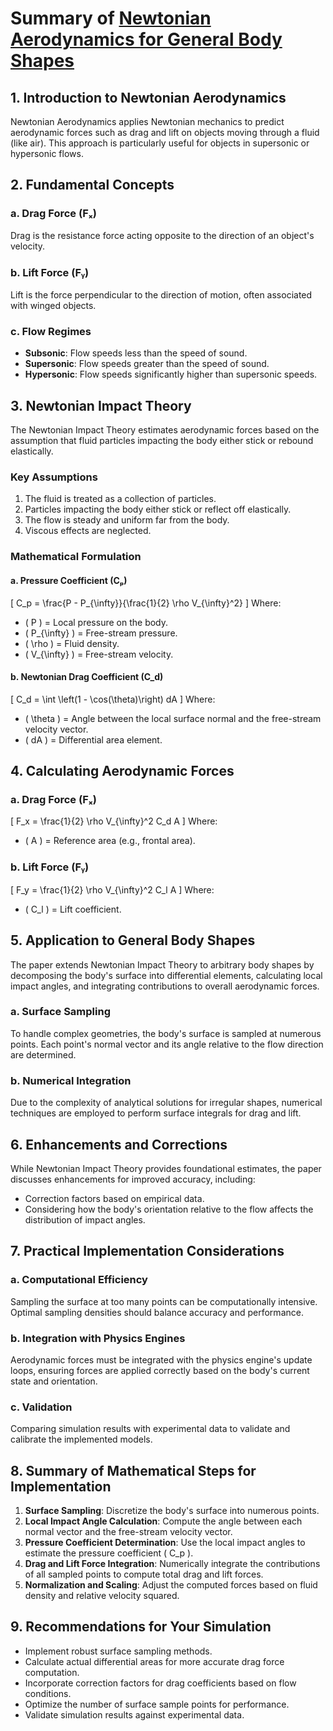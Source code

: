 # Summary of [Newtonian Aerodynamics for General Body Shapes](https://ntrs.nasa.gov/citations/19660012440)

## 1. Introduction to Newtonian Aerodynamics
Newtonian Aerodynamics applies Newtonian mechanics to predict aerodynamic forces
such as drag and lift on objects moving through a fluid (like air). This
approach is particularly useful for objects in supersonic or hypersonic flows.

## 2. Fundamental Concepts
### a. Drag Force (Fₓ)
Drag is the resistance force acting opposite to the direction of an object's
velocity.

### b. Lift Force (Fᵧ)
Lift is the force perpendicular to the direction of motion, often associated
with winged objects.

### c. Flow Regimes
- **Subsonic**: Flow speeds less than the speed of sound.
- **Supersonic**: Flow speeds greater than the speed of sound.
- **Hypersonic**: Flow speeds significantly higher than supersonic speeds.

## 3. Newtonian Impact Theory
The Newtonian Impact Theory estimates aerodynamic forces based on the assumption
that fluid particles impacting the body either stick or rebound elastically.

### Key Assumptions
1. The fluid is treated as a collection of particles.
2. Particles impacting the body either stick or reflect off elastically.
3. The flow is steady and uniform far from the body.
4. Viscous effects are neglected.

### Mathematical Formulation
#### a. Pressure Coefficient (Cₚ)
\[ C_p = \frac{P - P_{\infty}}{\frac{1}{2} \rho V_{\infty}^2} \] Where:
- \( P \) = Local pressure on the body.
- \( P_{\infty} \) = Free-stream pressure.
- \( \rho \) = Fluid density.
- \( V_{\infty} \) = Free-stream velocity.

#### b. Newtonian Drag Coefficient (C_d)
\[ C_d = \int \left(1 - \cos(\theta)\right) dA \] Where:
- \( \theta \) = Angle between the local surface normal and the free-stream
  velocity vector.
- \( dA \) = Differential area element.

## 4. Calculating Aerodynamic Forces
### a. Drag Force (Fₓ)
\[ F_x = \frac{1}{2} \rho V_{\infty}^2 C_d A \] Where:
- \( A \) = Reference area (e.g., frontal area).

### b. Lift Force (Fᵧ)
\[ F_y = \frac{1}{2} \rho V_{\infty}^2 C_l A \] Where:
- \( C_l \) = Lift coefficient.

## 5. Application to General Body Shapes
The paper extends Newtonian Impact Theory to arbitrary body shapes by
decomposing the body's surface into differential elements, calculating local
impact angles, and integrating contributions to overall aerodynamic forces.

### a. Surface Sampling
To handle complex geometries, the body's surface is sampled at numerous points.
Each point's normal vector and its angle relative to the flow direction are
determined.

### b. Numerical Integration
Due to the complexity of analytical solutions for irregular shapes, numerical
techniques are employed to perform surface integrals for drag and lift.

## 6. Enhancements and Corrections
While Newtonian Impact Theory provides foundational estimates, the paper
discusses enhancements for improved accuracy, including:
- Correction factors based on empirical data.
- Considering how the body's orientation relative to the flow affects the
  distribution of impact angles.

## 7. Practical Implementation Considerations
### a. Computational Efficiency
Sampling the surface at too many points can be computationally intensive.
Optimal sampling densities should balance accuracy and performance.

### b. Integration with Physics Engines
Aerodynamic forces must be integrated with the physics engine's update loops,
ensuring forces are applied correctly based on the body's current state and
orientation.

### c. Validation
Comparing simulation results with experimental data to validate and calibrate
the implemented models.

## 8. Summary of Mathematical Steps for Implementation
1. **Surface Sampling**: Discretize the body's surface into numerous points.
2. **Local Impact Angle Calculation**: Compute the angle between each normal
   vector and the free-stream velocity vector.
3. **Pressure Coefficient Determination**: Use the local impact angles to
   estimate the pressure coefficient \( C_p \).
4. **Drag and Lift Force Integration**: Numerically integrate the contributions
   of all sampled points to compute total drag and lift forces.
5. **Normalization and Scaling**: Adjust the computed forces based on fluid
   density and relative velocity squared.

## 9. Recommendations for Your Simulation
- Implement robust surface sampling methods.
- Calculate actual differential areas for more accurate drag force computation.
- Incorporate correction factors for drag coefficients based on flow conditions.
- Optimize the number of surface sample points for performance.
- Validate simulation results against experimental data.
